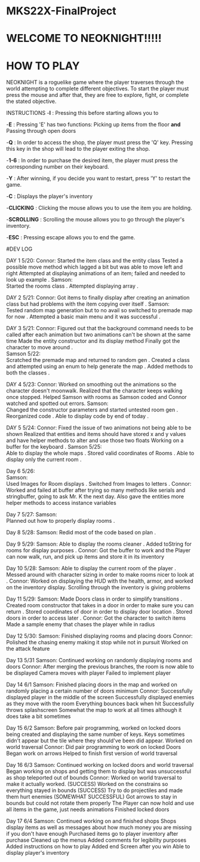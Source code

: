 # MKS22X-FinalProject

# WELCOME TO NEOKNIGHT!!!!!

# HOW TO PLAY
NEOKNIGHT is a roguelike game where the player traverses through the world attempting to complete different objectives. To start the player must press the mouse and after that, they are free to explore, fight, or complete the stated objective.

INSTRUCTIONS
-**I** : Pressing this before starting allows you to

-**E** : Pressing 'E' has two functions: Picking up items from the floor **and** Passing through open doors

-**Q** : In order to access the shop, the player must press the 'Q' key. Pressing this key in the shop will lead to the player exiting the shop.

 -**1-6** : In order to purchase the desired item, the player must press the corresponding number on their keyboard.
 
 -**Y** : After winning, if you decide you want to restart, press 'Y' to restart the game.
 
 -**C** : Displays the player's inventory
 
-**CLICKING** : Clicking the mouse allows you to use the item you are holding.

-**SCROLLING** : Scrolling the mouse allows you to go through the player's inventory.

-**ESC** : Pressing escape allows you to end the game.

#DEV LOG

DAY 1 5/20:
Connor:
Started the item class and the entity class
Tested a possible move method which lagged a bit but was able to move left and right
Attempted at displaying animations of an item; failed and needed to look up example .
Samson:  
Started the rooms class .
Attempted displaying array .

DAY 2 5/21:
Connor:
Got items to finally display after creating an animation class but had problems with the item copying over itself .
Samson:  
Tested random map generation but to no avail so switched to premade map for now .
Attempted a basic main menu and it was successful .

DAY 3 5/21:
Connor:
Figured out that the background command needs to be called after each animation but two animations can't be shown at the same
time
Made the entity constructor and its display method
Finally got the character to move around .    
Samson 5/22:    
Scratched the premade map and returned to random gen .
Created a class and attempted using an enum to help generate the map .
Added methods to both the classes .

DAY 4 5/23:
Connor:
Worked on smoothing out the animations so the character doesn't moonwalk. Realized that the character keeps walking once
stopped.
Helped Samson with rooms as Samson coded and Connor watched and spotted out errors.
Samson:  
Changed the constructor parameters and started untested room gen .
Reorganized code .
Able to display code by end of today .

DAY 5 5/24:
Connor:
Fixed the issue of two animations not being able to be shown
Realized that entities and items should have stored x and y values and have helper methods to alter and use those two floats
Working on a buffer for the keyboard .
Samson 5/25:  
Able to display the whole maps .
Stored valid coordinates of Rooms .
Able to display only the current room .

Day 6 5/26:  
Samson:  
Used Images for Room displays .
Switched from Images to letters .
Connor:
Worked and failed at buffer after trying so many methods like serials and stringbuffer, going to ask Mr. K the next day.
Also gave the entities more helper methods to access instance variables

Day 7 5/27:
Samson:  
Planned out how to properly display rooms .

Day 8 5/28:
Samson:
Redid most of the code based on plan .

Day 9 5/29:
Samson:
Able to display the rooms cleaner .
Added toString for rooms for display purposes .
Connor:
Got the buffer to work and the Player can now walk, run, and pick up items and store it in its inventory

Day 10 5/28:
Samson:
Able to display the current room of the player .
Messed around with character sizing in order to make rooms nicer to look at .
Connor:
Worked on displaying the HUD with the health, armor, and worked on the inventory display. Scrolling through the inventory is
giving problems

Day 11 5/29:
Samson:
Made Doors class in order to simplify transitions .
Created room constructor that takes in a door in order to make sure you can return .
Stored coordinates of door in order to display door location .
Stored doors in order to access later .
Connor:
Got the character to switch items
Made a sample enemy that chases the player while in radius

Day 12 5/30:
Samson:
Finished displaying rooms and placing doors
Connor:
Polished the chasing enemy making it stop while not in pursuit
Worked on the attack feature

Day 13 5/31
Samson:
Continued working on randomly displaying rooms and doors
Connor:
After merging the previous branches, the room is now able to be displayed
Camera moves with player
Failed to implement player

Day 14 6/1
Samson:
Finished placing doors in the map and worked on randomly placing a certain number of doors minimum
Connor:
Successfully displayed player in the middle of the screen
Successfully displayed enemies as they move with the room
Everything bounces back when hit
Successfully throws splashscreen
Somewhat the map to work at all times although it does take a bit sometimes

Day 15 6/2
Samson:
Before pair programming, worked on locked doors being created and displaying the same number of keys.
Keys sometimes didn't appear but the tile where they should've been did appear.
Worked on world traversal
Connor:
Did pair programming to work on locked Doors
Began work on arrows
Helped to finish first version of world traversal

Day 16 6/3
Samson:
Continued working on locked doors and world traversal
Began working on shops and getting them to display but was unsuccessful as shop teleported out of bounds
Connor:
Worked on world traversal to make it actually worked. (SUCCESS)
Worked on the constrains so everything stayed in bounds (SUCCESS)
Try to do projectiles and made them hurt enemies (SOMEWHAT SUCCESSFUL)
Got arrows to stay in bounds but could not rotate them properly
The Player can now hold and use all items in the game, just needs animations
Finished locked doors

Day 17 6/4
Samson:
Continued working on and finished shops
Shops display items as well as messages about how much money you are missing if you don't have enough
Purchased items go to player inventory after purchase
Cleaned up the menus
Added comments for legibility purposes
Added instructions on how to play
Added end Screen after you win
Able to display player's inventory
